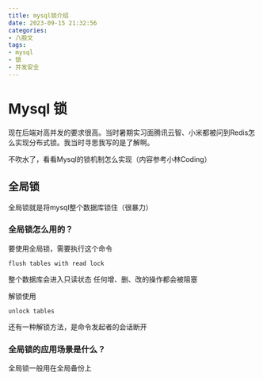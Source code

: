 ```yaml
---
title: mysql锁介绍
date: 2023-09-15 21:32:56
categories:
- 八股文
tags:
- mysql
- 锁
- 并发安全
---
```


# Mysql 锁

现在后端对高并发的要求很高。当时暑期实习面腾讯云智、小米都被问到Redis怎么实现分布式锁。我当时寻思我写的是了解啊。

不吹水了，看看Mysql的锁机制怎么实现（内容参考小林Coding）

## 全局锁

全局锁就是将mysql整个数据库锁住（很暴力）

### 全局锁怎么用的？

要使用全局锁，需要执行这个命令

```mysql
flush tables with read lock
```

整个数据库会进入只读状态
任何增、删、改的操作都会被阻塞

解锁使用

```mysql
unlock tables
```

还有一种解锁方法，是命令发起者的会话断开

### 全局锁的应用场景是什么？

全局锁一般用在全局备份上
